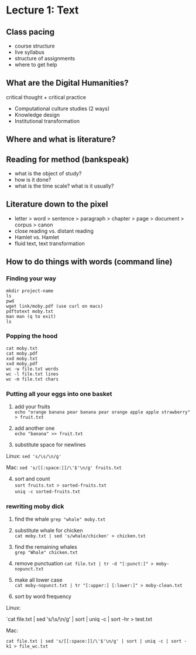 # Lecture 1: Text

## Class pacing

- course structure
- live syllabus
- structure of assignments
- where to get help

## What are the Digital Humanities?

critical thought + critical practice

- Computational culture studies (2 ways)
- Knowledge design
- Institutional transformation

## Where and what is literature?

## Reading for method (bankspeak)

- what is the object of study?
- how is it done?
- what is the time scale? what is it usually?

## Literature down to the pixel

- letter > word > sentence > paragraph > chapter > page > document > corpus >
canon
- close reading vs. distant reading
- Hamlet vs. Hamlet
- fluid text, text transformation

## How to do things with words (command line)

### Finding your way
```
mkdir project-name
ls
pwd
wget link/moby.pdf (use curl on macs)
pdftotext moby.txt
man man (q to exit)
ls
```

### Popping the hood
```
cat moby.txt
cat moby.pdf
xxd moby.txt
xxd moby.pdf
wc -w file.txt words
wc -l file.txt lines
wc -m file.txt chars
```

### Putting all your eggs into one basket

1. add your fruits  
`echo "orange banana pear banana pear orange apple apple strawberry" >
fruit.txt`

2. add another one  
`echo "banana" >> fruit.txt`

3. substitute space for newlines   

Linux: `sed 's/\s/\n/g'`  

Mac: `sed 's/[[:space:]]/\'$'\n/g' fruits.txt`  

4. sort and count  
`sort fruits.txt > sorted-fruits.txt`  
`uniq -c sorted-fruits.txt`

### rewriting moby dick  

1. find the whale
`grep "whale" moby.txt`

2. substitute whale for chicken  
`cat moby.txt | sed 's/whale/chicken' > chicken.txt`

3. find the remaining whales  
`grep "Whale" chicken.txt`

4. remove punctuation
`cat file.txt | tr -d "[:punct:]" > moby-nopunct.txt`

5. make all lower case  
`cat moby-nopunct.txt | tr "[:upper:] [:lower:]" > moby-clean.txt`

6. sort by word frequency  

Linux:

`cat file.txt | sed 's/\s/\n/g' | sort | uniq -c | sort -hr > test.txt

Mac:

`cat file.txt | sed 's/[[:space:]]/\'$'\n/g' | sort | uniq -c | sort -k1 > file_wc.txt`
